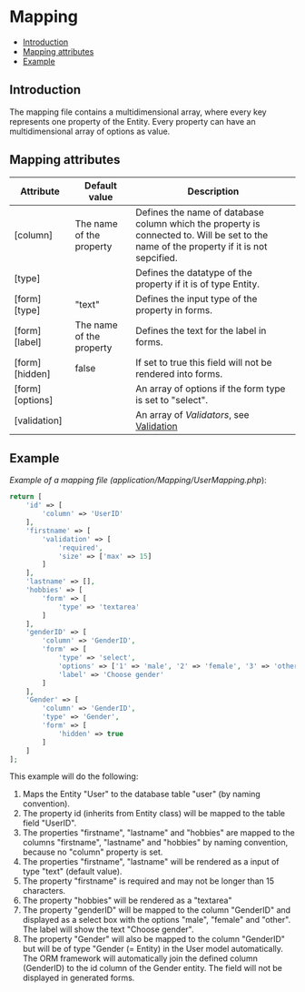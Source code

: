 # Mapping

* [Introduction](#introduction)
* [Mapping attributes](#mapping-attributes)
* [Example](#example)

## Introduction

The mapping file contains a multidimensional array, where every key represents one property of the Entity.
Every property can have an multidimensional array of options as value.

## Mapping attributes

Attribute | Default value | Description
--- | --- | ---
[column] | The name of the property | Defines the name of database column which the property is connected to. Will be set to the name of the property if it is not sepcified.
[type] | | Defines the datatype of the property if it is of type Entity.
[form][type] | "text" | Defines the input type of the property in forms.
[form][label] | The name of the property | Defines the text for the label in forms.
[form][hidden] | false | If set to true this field will not be rendered into forms.
[form][options] | | An array of options if the form type is set to "select".
[validation] | | An array of *Validators*, see [Validation](validation.md)

## Example

*Example of a mapping file (application/Mapping/UserMapping.php*):
```php
return [
    'id' => [
        'column' => 'UserID'
    ],
    'firstname' => [
        'validation' => [
            'required',
            'size' => ['max' => 15]
        ]
    ],
    'lastname' => [],
    'hobbies' => [
        'form' => [
            'type' => 'textarea'
        ]
    ],
    'genderID' => [
        'column' => 'GenderID',
        'form' => [
            'type' => 'select',
            'options' => ['1' => 'male', '2' => 'female', '3' => 'other'],
            'label' => 'Choose gender'
        ]
    ],
    'Gender' => [
        'column' => 'GenderID',
        'type' => 'Gender',
        'form' => [
            'hidden' => true
        ]
    ]
];
```

This example will do the following:
1. Maps the Entity "User" to the database table "user" (by naming convention).
2. The property id (inherits from Entity class) will be mapped to the table field "UserID".
3. The properties "firstname", "lastname" and "hobbies" are mapped to the columns "firstname", "lastname" and "hobbies" by naming convention, because no "column" property is set.
4. The properties "firstname", "lastname" will be rendered as a input of type "text" (default value).
5. The property "firstname" is required and may not be longer than 15 characters.
5. The property "hobbies" will be rendered as a "textarea"
6. The property "genderID" will be mapped to the column "GenderID" and displayed as a select box with the options "male", "female" and "other". The label will show the text "Choose gender".
7. The property "Gender" will also be mapped to the column "GenderID" but will be of type "Gender (= Entity) in the User model automatically. The ORM framework will automatically join the defined column (GenderID) to the id column of the Gender entity. The field will not be displayed in generated forms.